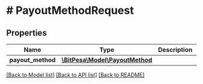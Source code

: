 # # PayoutMethodRequest

## Properties

Name | Type | Description | Notes
------------ | ------------- | ------------- | -------------
**payout_method** | [**\BitPesa\Model\PayoutMethod**](PayoutMethod.md) |  | [optional] 

[[Back to Model list]](../../README.md#documentation-for-models) [[Back to API list]](../../README.md#documentation-for-api-endpoints) [[Back to README]](../../README.md)


